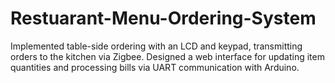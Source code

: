 # Restuarant-Menu-Ordering-System
Implemented table-side ordering with an LCD and keypad,  transmitting orders to the kitchen via Zigbee. Designed a web  interface for updating item quantities and processing bills via  UART communication with Arduino.
